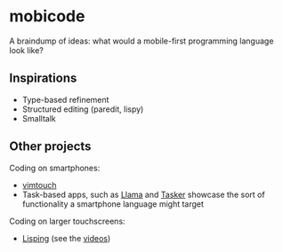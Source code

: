 # mobicode

A braindump of ideas: what would a mobile-first programming language
look like?

## Inspirations

* Type-based refinement
* Structured editing (paredit, lispy)
* Smalltalk

## Other projects

Coding on smartphones:

* [vimtouch](https://github.com/momodalo/vimtouch)
* Task-based apps, such as
  [Llama](https://play.google.com/store/apps/details?id=com.kebab.Llama&hl=en)
  and [Tasker](http://tasker.dinglisch.net/) showcase the sort of
  functionality a smartphone language might target

Coding on larger touchscreens:

* [Lisping](http://slidetocode.com/lisping) (see the
  [videos](https://www.youtube.com/channel/UCaMcFjje9sQHnNllR_P8AzA))
